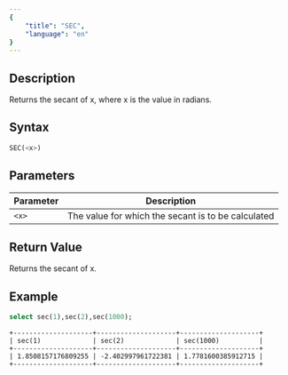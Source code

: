 ```yaml
---
{
    "title": "SEC",
    "language": "en"
}
---
```


## Description

Returns the secant of x, where x is the value in radians.

## Syntax

```sql
SEC(<x>)
```

## Parameters

| Parameter | Description |
| -- | -- |
| `<x>` | The value for which the secant is to be calculated |

## Return Value

Returns the secant of x.

## Example

```sql
select sec(1),sec(2),sec(1000);
```

```text
+--------------------+--------------------+--------------------+
| sec(1)             | sec(2)             | sec(1000)          |
+--------------------+--------------------+--------------------+
| 1.8508157176809255 | -2.402997961722381 | 1.7781600385912715 |
+--------------------+--------------------+--------------------+
```
